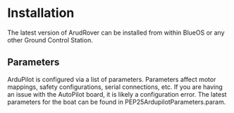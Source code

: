 # Installation
The latest version of ArudRover can be installed from within BlueOS or any other Ground Control Station.

## Parameters
ArduPilot is configured via a list of parameters. Parameters affect motor mappings, safety configurations, serial connections, etc. If you are having an issue with the AutoPilot board, it is likely a configuration error. The latest parameters for the boat can be found in PEP25ArdupilotParameters.param.

